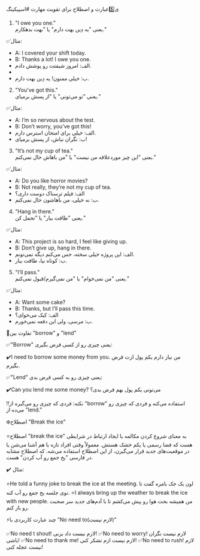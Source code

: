 ی5️⃣عبارت و اصطلاح برای تقویت مهارت #اسپیکینگ

1. "I owe you one."  
   یعنی "یه دِین بهت دارم" یا "بهت بدهکارم."  
   
✅مثال:  
   - A: I covered your shift today.  
   - B: Thanks a lot! I owe you one.  
   - الف: امروز شیفتت رو پوشش دادم.
   - 
   - ب: خیلی ممنون! یه دِین بهت دارم.  

2. "You’ve got this."  
   یعنی "تو می‌تونی" یا "از پسش برمیای."  

✅مثال:  
   - A: I’m so nervous about the test.  
   - B: Don’t worry, you’ve got this!  
   - الف: خیلی برای امتحان استرس دارم.  
   - ب: نگران نباش، از پسش برمیای!  

3. "It’s not my cup of tea."  
   یعنی "این چیز موردعلاقه من نیست" یا "من باهاش حال نمی‌کنم."  

✅مثال:  
   - A: Do you like horror movies?  
   - B: Not really, they’re not my cup of tea.  
   - الف: فیلم ترسناک دوست داری؟  
   - ب: نه خیلی، من باهاشون حال نمی‌کنم.  

4. "Hang in there."  
   یعنی "طاقت بیار" یا "تحمل کن."  

✅مثال:  
   - A: This project is so hard, I feel like giving up.  
   - B: Don’t give up, hang in there.  
   - الف: این پروژه خیلی سخته، حس می‌کنم دیگه نمی‌تونم.  
   - ب: کوتاه نیا، طاقت بیار.  

5. "I’ll pass."  
   یعنی "من نمی‌خوام" یا "من نمی‌گیرم/قبول نمی‌کنم."  

✅مثال:  
   - A: Want some cake?  
   - B: Thanks, but I’ll pass this time.
   - الف: کیک می‌خوای؟  
   - ب: مرسی، ولی این دفعه نمی‌خورم.


🔵تفاوت بین "borrow" و "lend"

✅"Borrow"
یعنی چیزی رو از کسی قرض بگیری:

✔️I need to borrow some money from you.
من نیاز دارم یکم پول ازت قرض بگیرم.


✅"Lend" 
یعنی چیزی رو به کسی قرض بدی:

✔️Can you lend me some money?
می‌تونی یکم پول بهم قرض بدی؟


‼️نکته:
فردی که چیزی رو می‌گیره از "borrow" استفاده می‌کنه و فردی که چیزی رو می‌ده از "lend."


❄️اصطلاح "Break the ice"

⭐️اصطلاح "break the ice" به معنای شروع کردن مکالمه یا ایجاد ارتباط در شرایطی هست که فضا رسمی یا یکم خشک هستش. معمولاً وقتی افراد تازه با هم آشنا می‌شن یا در موقعیت‌های جدید قرار می‌گیرن، از این اصطلاح استفاده می‌شه. که اصطلاح مشابه در فارسی "یخ جمع رو آب کردن" هست.

✔️ مثال:

⭐️He told a funny joke to break the ice at the meeting.
اون یک جک بامزه گفت تا توی جلسه یخ جمع رو آب کنه.
⭐️I always bring up the weather to break the ice with new people.
من همیشه بحث هوا رو پیش می‌کشم تا با آدم‌های جدید سر صحبت رو باز کنم.


⚡️چند عبارت کاربردی با "No need to(لازم نیست)"

✅No need t shout!
لازم نیست داد بزنی!
✅No need to worry!
لازم نیست نگران باشی!
✅No need to thank me!
لازم نیست ازم تشکر کنی!
✅No need to rush!
لازم نیست عجله کنی!
